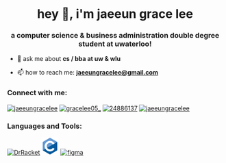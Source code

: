 <h1 align="center">hey 👋, i'm jaeeun grace lee</h1>
<h3 align="center">a computer science & business administration double degree student at uwaterloo!</h3>

- 💬 ask me about **cs / bba at uw & wlu**

- 📫 how to reach me: **jaeeungracelee@gmail.com**

<h3 align="left">Connect with me:</h3>
<p align="left">
<a href="https://linkedin.com/in/jaeeungracelee" target="blank"><img align="center" src="https://raw.githubusercontent.com/rahuldkjain/github-profile-readme-generator/master/src/images/icons/Social/linked-in-alt.svg" alt="jaeeungracelee" height="30" width="40" /></a>
<a href="https://instagram.com/gracelee05_" target="blank"><img align="center" src="https://raw.githubusercontent.com/rahuldkjain/github-profile-readme-generator/master/src/images/icons/Social/instagram.svg" alt="gracelee05_" height="30" width="40" /></a>
<a href="https://stackoverflow.com/users/24886137" target="blank"><img align="center" src="https://raw.githubusercontent.com/rahuldkjain/github-profile-readme-generator/master/src/images/icons/Social/stack-overflow.svg" alt="24886137" height="30" width="40" /></a>
<a href="https://www.leetcode.com/jaeeungracelee" target="blank"><img align="center" src="https://raw.githubusercontent.com/rahuldkjain/github-profile-readme-generator/master/src/images/icons/Social/leet-code.svg" alt="jaeeungracelee" height="30" width="40" /></a>
</p>

<h3 align="left">Languages and Tools:</h3>
<p align="left"> 
<a href="https://racket-lang.org/" target="_blank" rel="noreferrer"><img src="https://avatars.githubusercontent.com/u/232371?s=280&v=4" alt="DrRacket" width="40" height="40"/></a>
<a href="https://www.cprogramming.com/" target="_blank" rel="noreferrer"> <img src="https://raw.githubusercontent.com/devicons/devicon/master/icons/c/c-original.svg" alt="c" width="40" height="40"/></a> <a href="https://www.figma.com/" target="_blank" rel="noreferrer"> <img src="https://www.vectorlogo.zone/logos/figma/figma-icon.svg" alt="figma" width="40" height="40"/> </a> </p>
